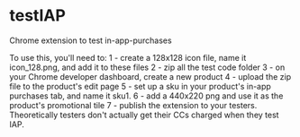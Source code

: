 # testIAP
Chrome extension to test in-app-purchases

To use this, you'll need to:
 1 - create a 128x128 icon file, name it icon_128.png, and add it to these files
 2 - zip all the test code folder
 3 - on your Chrome developer dashboard, create a new product
 4 - upload the zip file to the product's edit page
 5 - set up a sku in your product's in-app purchases tab, and name it sku1.
 6 - add a 440x220 png and use it as the product's promotional tile
 7 - publish the extension to your testers. Theoretically testers don't actually get their CCs charged
 when they test IAP.
